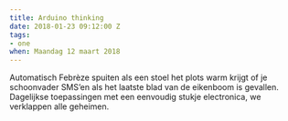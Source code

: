 ```yaml
---
title: Arduino thinking
date: 2018-01-23 09:12:00 Z
tags:
- one
when: Maandag 12 maart 2018
---
```


Automatisch Febrèze spuiten als een stoel het plots warm krijgt of je schoonvader SMS’en als het laatste blad van de eikenboom is gevallen. Dagelijkse toepassingen met een eenvoudig stukje electronica, we verklappen alle geheimen.
